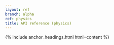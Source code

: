 ```yaml
---
layout: ref
branch: alpha
ref: physics
title: API reference (physics)
---
```

{% include anchor_headings.html html=content %}